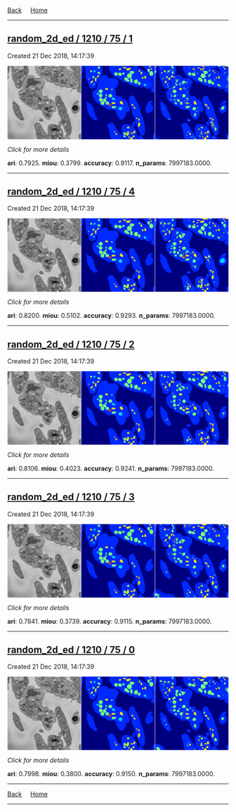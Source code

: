 
[Back](..)&nbsp;&nbsp;&nbsp;&nbsp;&nbsp;[Home](https://leapmanlab.github.io/snapshots)

---

<div class="summary"><a href="1"><h2>random_2d_ed / 1210 / 75 / 1</h2></a><p>Created 21 Dec 2018, 14:17:39
</p><a href="1"><img src="1/media/summary.png" align="center"></a><p>
<i>Click for more details</i>
</p></div>

**ari**: 0.7925. **miou**: 0.3799. **accuracy**: 0.9117. **n_params**: 7997183.0000. 

---

<div class="summary"><a href="4"><h2>random_2d_ed / 1210 / 75 / 4</h2></a><p>Created 21 Dec 2018, 14:17:39
</p><a href="4"><img src="4/media/summary.png" align="center"></a><p>
<i>Click for more details</i>
</p></div>

**ari**: 0.8200. **miou**: 0.5102. **accuracy**: 0.9293. **n_params**: 7997183.0000. 

---

<div class="summary"><a href="2"><h2>random_2d_ed / 1210 / 75 / 2</h2></a><p>Created 21 Dec 2018, 14:17:39
</p><a href="2"><img src="2/media/summary.png" align="center"></a><p>
<i>Click for more details</i>
</p></div>

**ari**: 0.8106. **miou**: 0.4023. **accuracy**: 0.9241. **n_params**: 7997183.0000. 

---

<div class="summary"><a href="3"><h2>random_2d_ed / 1210 / 75 / 3</h2></a><p>Created 21 Dec 2018, 14:17:39
</p><a href="3"><img src="3/media/summary.png" align="center"></a><p>
<i>Click for more details</i>
</p></div>

**ari**: 0.7841. **miou**: 0.3739. **accuracy**: 0.9115. **n_params**: 7997183.0000. 

---

<div class="summary"><a href="0"><h2>random_2d_ed / 1210 / 75 / 0</h2></a><p>Created 21 Dec 2018, 14:17:39
</p><a href="0"><img src="0/media/summary.png" align="center"></a><p>
<i>Click for more details</i>
</p></div>

**ari**: 0.7998. **miou**: 0.3800. **accuracy**: 0.9150. **n_params**: 7997183.0000. 

---

[Back](..)&nbsp;&nbsp;&nbsp;&nbsp;&nbsp;[Home](https://leapmanlab.github.io/snapshots)

---